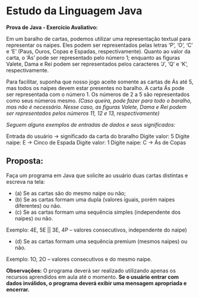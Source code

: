 # Estudo da Linguagem Java

**Prova de Java - Exercício Avaliativo:**

Em um baralho de cartas, podemos utilizar uma representação textual para representar os naipes. Eles podem ser representados pelas letras ‘P’, ‘O’, ‘C’ e ‘E’ (Paus, Ouros, Copas e Espadas, respectivamente). Quanto ao valor da carta, o ‘Ás’ pode ser representado pelo número 1; enquanto as figuras Valete,
Dama e Rei podem ser representados pelos caracteres ‘J’, ‘Q’ e ‘K’, respectivamente.

Para facilitar, suponha que nosso jogo aceite somente as cartas de Ás até 5, mas todos os naipes devem
estar presentes no baralho. A carta Ás pode ser representada com o número 1. Os números de 2 a 5 são
representados como seus números mesmo.
*(Caso queira, pode fazer para todo o baralho, mas não é necessário. Nesse caso, as figuras Valete, Dama e Rei podem ser representados pelos números 11, 12 e 13, respectivamente)*


*Seguem alguns exemplos de entradas de dados e seus significados:*

Entrada do usuário -> significado da carta do braralho
Digite valor: 5 Digite naipe: E -> Cinco de Espada
Digite valor: 1 Digite naipe: C -> Ás de Copas

## **Proposta:**

Faça um programa em Java que solicite ao usuário duas cartas distintas e escreva na tela:

* (a) Se as cartas são do mesmo naipe ou não;
* (b) Se as cartas formam uma dupla (valores iguais, porém naipes diferentes) ou não.
* (c) Se as cartas formam uma sequência simples (independente dos naipes) ou não.

Exemplo: 4E, 5E || 3E, 4P – valores consecutivos, independente do naipe)
* (d) Se as cartas formam uma sequência premium (mesmos naipes) ou não.

Exemplo: 1O, 2O – valores consecutivos e do mesmo naipe. 

**Observações:**
O programa deverá ser realizado utilizando apenas os recursos aprendidos em aula até o momento.
**Se o usuário entrar com dados inválidos, o programa deverá exibir uma mensagem apropriada e encerrar.**
